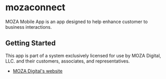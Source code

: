 # mozaconnect

MOZA Mobile App is an app designed to help enhance customer to business interactions.

## Getting Started

This app is part of a system exclusively licensed for use by MOZA Digital, LLC. and their customers, associates, and representatives. 
 
- [MOZA Digital's website](http://www.mozadigital.com)
